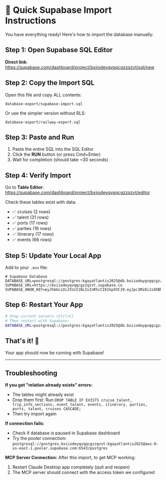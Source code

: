 # 🚀 Quick Supabase Import Instructions

You have everything ready! Here's how to import the database manually:

## Step 1: Open Supabase SQL Editor
**Direct link**: https://supabase.com/dashboard/project/bxiiodeyqvqqcgzzqzvt/sql/new

## Step 2: Copy the Import SQL
Open this file and copy ALL contents:
```
database-export/supabase-import.sql
```

Or use the simpler version without RLS:
```
database-export/railway-export.sql
```

## Step 3: Paste and Run
1. Paste the entire SQL into the SQL Editor
2. Click the **RUN** button (or press Cmd+Enter)
3. Wait for completion (should take ~30 seconds)

## Step 4: Verify Import
Go to **Table Editor**: https://supabase.com/dashboard/project/bxiiodeyqvqqcgzzqzvt/editor

Check these tables exist with data:
- ✅ cruises (2 rows)
- ✅ talent (31 rows)
- ✅ ports (17 rows)
- ✅ parties (16 rows)
- ✅ itinerary (17 rows)
- ✅ events (66 rows)

## Step 5: Update Your Local App

Add to your `.env` file:
```env
# Supabase Database
DATABASE_URL=postgresql://postgres:kgayatlantis2025@db.bxiiodeyqvqqcgzzqzvt.supabase.co:5432/postgres
SUPABASE_URL=https://bxiiodeyqvqqcgzzqzvt.supabase.co
SUPABASE_ANON_KEY=eyJhbGciOiJIUzI1NiIsInR5cCI6IkpXVCJ9.eyJpc3MiOiJzdXBhYmFzZSIsInJlZiI6ImJ4aWlvZGV5cXZxcWNnenpxenZ0Iiwicm9sZSI6ImFub24iLCJpYXQiOjE3NTc5NjcwMjksImV4cCI6MjA3MzU0MzAyOX0.Y9juoQm7q_6ky4EUvLI3YR9VIHuhJah5me85CwsKsVc
```

## Step 6: Restart Your App
```bash
# Stop current servers (Ctrl+C)
# Then restart with Supabase:
DATABASE_URL=postgresql://postgres:kgayatlantis2025@db.bxiiodeyqvqqcgzzqzvt.supabase.co:5432/postgres npm run dev
```

## That's it! 🎉

Your app should now be running with Supabase!

---

## Troubleshooting

**If you get "relation already exists" errors:**
- The tables might already exist
- Drop them first: Run `DROP TABLE IF EXISTS cruise_talent, trip_info_sections, event_talent, events, itinerary, parties, ports, talent, cruises CASCADE;`
- Then try import again

**If connection fails:**
- Check if database is paused in Supabase dashboard
- Try the pooler connection: `postgresql://postgres.bxiiodeyqvqqcgzzqzvt:kgayatlantis2025@aws-0-us-east-1.pooler.supabase.com:6543/postgres`

**MCP Server Connection:**
After this import, to get MCP working:
1. Restart Claude Desktop app completely (quit and reopen)
2. The MCP server should connect with the access token we configured
